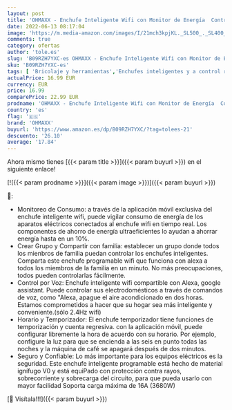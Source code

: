 ```yaml
---
layout: post
title: 'OHMAXX - Enchufe Inteligente Wifi con Monitor de Energía  Control Remoto por APP y Voz  Enchufe Alexa Programable con Temporizador  Compatible con Alexa y Google Home  2 Pcs'
date: 2022-06-13 08:17:04
image: 'https://m.media-amazon.com/images/I/21mch3kpjKL._SL500_._SL400_.jpg'
comments: true
category: ofertas
author: 'tole.es'
slug: 'B09RZH7YXC-es OHMAXX - Enchufe Inteligente Wifi con Monitor de Energía...'
sku: 'B09RZH7YXC-es'
tags: [ 'Bricolaje y herramientas','Enchufes inteligentes y a control remoto','Enchufes y accesorios','Instalación eléctrica','alexa','enchufe','google','home','inteligente','ohmaxx','🇪🇸', ]
actualPrice: 16.99 EUR
currency: EUR
price: 16.99
comparePrice: 22.99 EUR
prodname: 'OHMAXX - Enchufe Inteligente Wifi con Monitor de Energía  Control Remoto por APP y Voz  Enchufe Alexa Programable con Temporizador  Compatible con Alexa y Google Home  2 Pcs'
country: 'es'
flag: '🇪🇸'
brand: 'OHMAXX'
buyurl: 'https://www.amazon.es/dp/B09RZH7YXC/?tag=tolees-21'
descuento: '26.10'
average: '17.84'
---
```


Ahora mismo tienes [{{< param title >}}]({{< param buyurl >}}) en el siguiente enlace!

[![{{< param prodname >}}]({{< param image >}})]({{< param buyurl >}})

🔎:

- Monitoreo de Consumo: a través de la aplicación móvil exclusiva del enchufe inteligente wifi, puede vigilar consumo de energía de los aparatos eléctricos conectados al enchufe wifi en tiempo real. Los componentes de ahorro de energía ultraeficientes lo ayudan a ahorrar energía hasta en un 10%.
- Crear Grupo y Compartir con familia: establecer un grupo donde todos los mienbros de familia puedan controlar los enchufes inteligentes. Comparta este enchufe programable wifi que funciona con alexa a todos los miembros de la familia en un minuto. No más preocupaciones, todos pueden controlarlas fácilmente.
- Control por Voz: Enchufe inteligente wifi compartible con Alexa, google assistant. Puede controlar sus electrodomésticos a través de comandos de voz, como "Alexa, apague el aire acondicionado en dos horas. Estamos comprometidos a hacer que su hogar sea más inteligente y conveniente.(sólo 2.4Hz wifi)
- Horario y Temporizador: El enchufe temporizador tiene funciones de temporización y cuenta regresiva. con la aplicación móvil, puede configurar libremente la hora de acuerdo con su horario. Por ejemplo, configure la luz para que se encienda a las seis en punto todas las noches y la máquina de café se apagará después de dos minutos.
- Seguro y Confiable: Lo más importante para los equipos eléctricos es la seguridad. Este enchufe inteligente programable está hecho de material ignífugo V0 y está equiPado con protección contra rayos, sobrecorriente y sobrecarga del circuito, para que pueda usarlo con mayor facilidad Soporta carga máxima de 16A (3680W)

[🛒 Visítala!!!]({{< param buyurl >}})
